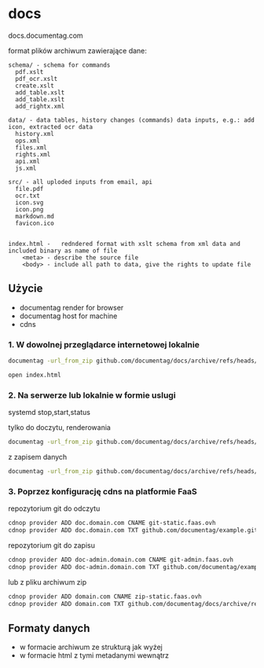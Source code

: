 # docs
docs.documentag.com

format plików archiwum zawierające dane:

    
    
    schema/ - schema for commands
      pdf.xslt
      pdf_ocr.xslt
      create.xslt
      add_table.xslt
      add_table.xslt
      add_rightx.xml
        
    data/ - data tables, history changes (commands) data inputs, e.g.: add icon, extracted ocr data
      history.xml      
      ops.xml
      files.xml
      rights.xml
      api.xml
      js.xml      
    
    src/ - all uploded inputs from email, api
      file.pdf
      ocr.txt
      icon.svg
      icon.png
      markdown.md
      favicon.ico

    
    index.html -   redndered format with xslt schema from xml data and included binary as name of file
        <meta> - describe the source file
        <body> - include all path to data, give the rights to update file



## Użycie


+ documentag render for browser
+ documentag host for machine
+ cdns
  
### 1. W dowolnej przeglądarce internetowej lokalnie

```bash
documentag -url_from_zip github.com/documentag/docs/archive/refs/heads/main.zip -render_to_html index.html
```

```bash    
open index.html 
```

### 2. Na serwerze lub lokalnie w formie uslugi

systemd stop,start,status

tylko do doczytu, renderowania
```bash
documentag -url_from_zip github.com/documentag/docs/archive/refs/heads/main.zip -static_host localhost -static_port 80
```

z zapisem danych 
```bash
documentag -url_from_zip github.com/documentag/docs/archive/refs/heads/main.zip -static_host localhost -static_port 80 -admin_host localhost -admin_port 8080
```


### 3. Poprzez konfigurację cdns na platformie FaaS

repozytorium git do odczytu
```bash
cdnop provider ADD doc.domain.com CNAME git-static.faas.ovh
cdnop provider ADD doc.domain.com TXT github.com/documentag/example.git
```

repozytorium git do zapisu
```bash
cdnop provider ADD doc-admin.domain.com CNAME git-admin.faas.ovh
cdnop provider ADD doc-admin.domain.com TXT github.com/documentag/example.git
```

lub z pliku archiwum zip

```bash
cdnop provider ADD domain.com CNAME zip-static.faas.ovh
cdnop provider ADD domain.com TXT github.com/documentag/docs/archive/refs/heads/main.zip
```


## Formaty danych


+ w formacie archiwum ze strukturą jak wyżej
+ w formacie html z tymi metadanymi wewnątrz


